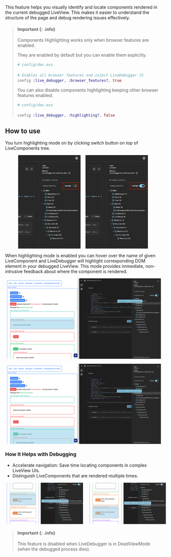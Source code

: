This feature helps you visually identify and locate components rendered in the current debugged LiveView. This makes it easier to understand the structure of the page and debug rendering issues effectively.

> #### Important {: .info}
>
> Components Highlighting works only when browser features are enabled.
>
> They are enabled by default but you can enable them explicitly.
>
> ```elixir
> # config/dev.exs
>
> # Enables all browser features and inject LiveDebugger JS
> config :live_debugger, :browser_features?, true
> ```
>
> You can also disable components highlighting keeping other browser features enabled.
>
> ```elixir
> # config/dev.exs
>
> config :live_debugger, :highlighting?, false
> ```

## How to use

You turn highlighting mode on by clicking switch button on top of LiveComponents tree.

<div style="display: flex; justify-content: center; gap: 1rem;">
  <img src="images/components_highlighting_switch_off.png" alt="Component highlighting switch off" width="40%" />
  <img src="images/components_highlighting_switch_on.png" alt="Component highlighting switch on" width="40%" />
</div>

When highlighting mode is enabled you can hover over the name of given LiveComponent and LiveDebugger will highlight corresponding DOM element in your debugged LiveView. This mode provides immediate, non-intrusive feedback about where the component is rendered.

<div style="display: flex; flex-direction: column; gap: 1rem;">
  <img src="images/highlight_example_1.png" alt="Highlight example 1" />
  <img src="images/highlight_example_2.png" alt="Highlight example 2" />
</div>

### How It Helps with Debugging

- Accelerate navigation: Save time locating components in complex LiveView UIs.
- Distinguish LiveComponents that are rendered multiple times.

<div style="display: flex; gap: 1rem;">
  <img src="images/highlight_example_3.png" alt="Highlight example 3" width="50%" />
  <img src="images/highlight_example_4.png" alt="Highlight example 4" width="50%" />
</div>

> #### Important {: .info}
>
> This feature is disabled when LiveDebugger is in DeadViewMode (when the debugged process dies).
